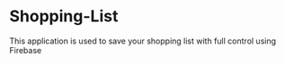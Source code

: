 # Shopping-List
 This application is used to save your shopping list with full control using Firebase
